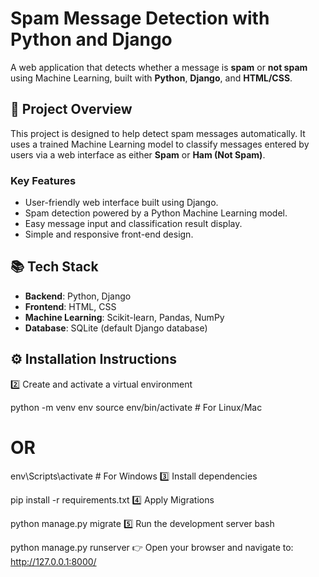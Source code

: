 # Spam Message Detection with Python and Django

A web application that detects whether a message is **spam** or **not spam** using Machine Learning, built with **Python**, **Django**, and **HTML/CSS**.

## 🚀 Project Overview

This project is designed to help detect spam messages automatically. It uses a trained Machine Learning model to classify messages entered by users via a web interface as either **Spam** or **Ham (Not Spam)**.

### Key Features
- User-friendly web interface built using Django.
- Spam detection powered by a Python Machine Learning model.
- Easy message input and classification result display.
- Simple and responsive front-end design.

## 📚 Tech Stack

- **Backend**: Python, Django
- **Frontend**: HTML, CSS
- **Machine Learning**: Scikit-learn, Pandas, NumPy
- **Database**: SQLite (default Django database)

## ⚙️ Installation Instructions
2️⃣ Create and activate a virtual environment

python -m venv env
source env/bin/activate  # For Linux/Mac
# OR
env\Scripts\activate  # For Windows
3️⃣ Install dependencies

pip install -r requirements.txt
4️⃣ Apply Migrations

python manage.py migrate
5️⃣ Run the development server
bash

python manage.py runserver
👉 Open your browser and navigate to: http://127.0.0.1:8000/
